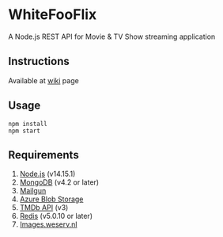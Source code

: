 # WhiteFooFlix
A Node.js REST API for Movie & TV Show streaming application

## Instructions
Available at [wiki](https://github.com/ktt45678/se-2020/wiki) page

## Usage
```
npm install
npm start
```

## Requirements
1. [Node.js](https://nodejs.org/en/download) (v14.15.1)
2. [MongoDB](https://docs.mongodb.com/manual/installation) (v4.2 or later)
3. [Mailgun](https://www.mailgun.com/email-api)
4. [Azure Blob Storage](https://azure.microsoft.com/en-us/services/storage/blobs)
5. [TMDb API](https://developers.themoviedb.org/3/getting-started/introduction) (v3)
6. [Redis](https://redis.io) (v5.0.10 or later)
7. [Images.weserv.nl](https://images.weserv.nl)